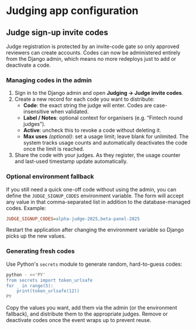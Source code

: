 # Judging app configuration

## Judge sign-up invite codes

Judge registration is protected by an invite-code gate so only approved reviewers can create accounts. Codes can now be administered entirely from the Django admin, which means no more redeploys just to add or deactivate a code.

### Managing codes in the admin

1. Sign in to the Django admin and open **Judging → Judge invite codes**.
2. Create a new record for each code you want to distribute:
   - **Code**: the exact string the judge will enter. Codes are case-insensitive when validated.
   - **Label / Notes**: optional context for organisers (e.g. “Fintech round judges”).
   - **Active**: uncheck this to revoke a code without deleting it.
   - **Max uses** *(optional)*: set a usage limit; leave blank for unlimited. The system tracks usage counts and automatically deactivates the code once the limit is reached.
3. Share the code with your judges. As they register, the usage counter and last-used timestamp update automatically.

### Optional environment fallback

If you still need a quick one-off code without using the admin, you can define the `JUDGE_SIGNUP_CODES` environment variable. The form will accept any value in that comma-separated list in addition to the database-managed codes. Example:

```ini
JUDGE_SIGNUP_CODES=alpha-judge-2025,beta-panel-2025
```

Restart the application after changing the environment variable so Django picks up the new values.

### Generating fresh codes

Use Python's `secrets` module to generate random, hard-to-guess codes:

```bash
python - <<'PY'
from secrets import token_urlsafe
for _ in range(5):
    print(token_urlsafe(12))
PY
```

Copy the values you want, add them via the admin (or the environment fallback), and distribute them to the appropriate judges. Remove or deactivate codes once the event wraps up to prevent reuse.
